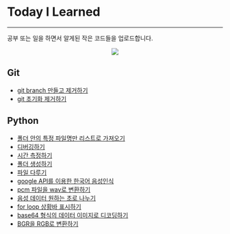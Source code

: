 # Today I Learned
---
공부 또는 일을 하면서 알게된 작은 코드들을 업로드합니다.<br>

<p align="center">
  <a href="https://hits.seeyoufarm.com"><img src="https://hits.seeyoufarm.com/api/count/incr/badge.svg?url=https%3A%2F%2Fgithub.com%2Frimiiii%2FTIL&count_bg=%23F65C00&title_bg=%23555555&icon=&icon_color=%23E7E7E7&title=hits&edge_flat=false"/></a></a>
</p>

## Git
- [git branch 만들고 제거하기](https://github.com/rimiiii/TIL/blob/main/Github/branch.md)
- [git 초기화 제거하기](https://github.com/rimiiii/TIL/blob/main/Git/remove_init.sh) 


## Python
- [폴더 안의 특정 파일명만 리스트로 가져오기](https://github.com/rimiiii/TIL/blob/main/Python/find_specific_files.py)
- [디버깅하기](https://github.com/rimiiii/TIL/blob/main/Python/debugging.py)
- [시간 측정하기](https://github.com/rimiiii/TIL/blob/main/Python/time.py)
- [폴더 생성하기](https://github.com/rimiiii/TIL/blob/main/Python/create_directory.py)
- [파일 다루기](https://github.com/rimiiii/TIL/blob/main/Python/file.md)
- [google API를 이용한 한국어 음성인식](https://github.com/rimiiii/TIL/blob/main/Speech-Recognition/speech_recognition.py)
- [pcm 파일을 wav로 변환하기](https://github.com/rimiiii/TIL/blob/main/Speech-Recognition/pcm2wav.py)
- [음성 데이터 원하는 초로 나누기](https://github.com/rimiiii/TIL/blob/main/Speech-Recognition/split_audio.py)
- [for loop 상황바 표시하기](https://github.com/rimiiii/TIL/blob/main/Python/tqdm.py)
- [base64 형식의 데이터 이미지로 디코딩하기](https://github.com/rimiiii/TIL/blob/main/Python/image_decoding.py)
- [BGR을 RGB로 변환하기](https://github.com/rimiiii/TIL/blob/main/Python/BGR2RGB.py)

